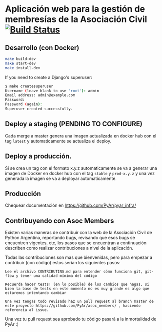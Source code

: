 # Aplicación web para la gestión de membresías de la Asociación Civil [![Build Status](https://travis-ci.org/PyAr/asoc_members.svg?branch=master)](https://travis-ci.org/PyAr/asoc_members)

## Desarrollo (con Docker)

```bash
make build-dev
make start-dev
make install-dev
```

If you need to create a Django's superuser:

```bash
$ make createsuperuser
Username (leave blank to use 'root'): admin
Email address: admin@example.com
Password:
Password (again):
Superuser created successfully.
```

## Deploy a staging (PENDING TO CONFIGURE)

Cada merge a master genera una imagen actualizada en docker hub con el tag `latest` y automaticamente se actualiza el deploy.

## Deploy a producción.

Si se crea un tag con el formato x.y.z automaticamente se va a generar una imagen de Docker en docker hub con el tag `stable` y `prod-x.y.z` y una vez generada la imagen se va a deployar automaticamente. 




## Producción

Chequear documentación en https://github.com/PyAr/pyar_infra/

## Contribuyendo con Asoc Members

Existen varias maneras de contribuir con la web de la Asociación Civil de Python Argentina, reportando bugs, revisando que esos bugs se encuentren vigentes, etc, los pasos que se encuentran a continuación describen como realizar contribuciones a nivel de la aplicación.

Todas las contribuciones son mas que bienvenidas, pero para empezar a contribuir (con código) estos serían los siguientes pasos:

    Lee el archivo CONTRIBUTING.md para entender cómo funciona git, git-flow y tener una calidad mínima del código

    Recuerda hacer tests! (en lo posible) de los cambios que hagas, si bien la base de tests en este momento no es muy grande es algo que estaremos intentando cambiar

    Una vez tengas todo revisado haz un pull request al branch master de este proyecto https://github.com/PyAr/asoc_members/ , haciendo referencia al issue.

Una vez tu pull request sea aprobado tu código pasará a la inmortalidad de PyAr :)
